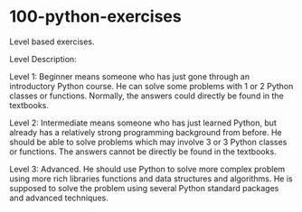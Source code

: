 # 100-python-exercises
Level based exercises.

Level	Description:

  Level 1:	Beginner means someone who has just gone through an introductory Python course. He can solve some problems with 1 or 2 Python classes or functions. Normally, the answers could directly be found in the textbooks.
  
  Level 2:	Intermediate means someone who has just learned Python, but already has a relatively strong programming background from before. He should be able to solve problems which may involve 3 or 3 Python classes or functions. The answers cannot be directly be found in the textbooks.
  
  Level 3:	Advanced. He should use Python to solve more complex problem using more rich libraries functions and data structures and algorithms. He is supposed to solve the problem using several Python standard packages and advanced techniques.
